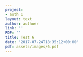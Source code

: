 ```yaml
---
project:
- auth 1
layout: text
author: authoer
link: ''
PDF: ''
title: Test 6
date: '2017-07-24T18:35:12+00:00'
pdf: assets/images/6.pdf
---
```

